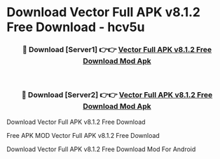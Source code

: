 # Download Vector Full APK v8.1.2 Free Download - hcv5u



<div align="center">
<h3>🔴 Download [Server1] 👉👉 <a href="https://momento.my/?title=Vector_Full_APK_v8.1.2_Free_Download">Vector Full APK v8.1.2 Free Download Mod Apk</a></h3><br>

<h3>🔴 Download [Server2] 👉👉 <a href="https://momento.my/?title=Vector_Full_APK_v8.1.2_Free_Download">Vector Full APK v8.1.2 Free Download Mod Apk</a></h3>
</div>



Download Vector Full APK v8.1.2 Free Download 

Free APK MOD Vector Full APK v8.1.2 Free Download 

Download Vector Full APK v8.1.2 Free Download Mod For Android
